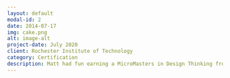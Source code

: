 ```yaml
---
layout: default
modal-id: 2
date: 2014-07-17
img: cake.png
alt: image-alt
project-date: July 2020
client: Rochester Institute of Technology
category: Certification
description: Matt had fun earning a MicroMasters in Design Thinking from the Rochester Institute of Technology, helping him create systems of change management which are more accessible.  System accessbility is important for smooth transitions.  (This is having your cake and eating it, too!)
---
```

